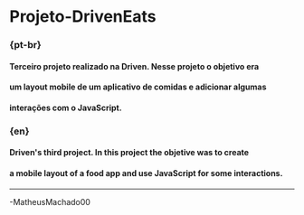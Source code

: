 # Projeto-DrivenEats

### {pt-br}
#### Terceiro projeto realizado na Driven. Nesse projeto o objetivo era
#### um layout mobile de um aplicativo de comidas e adicionar algumas
#### interações com o JavaScript.

### {en}
#### Driven's third project. In this project the objetive was to create 
#### a mobile layout of a food app and use JavaScript for some interactions.
--------------------------------------------------------------------------
-MatheusMachado00